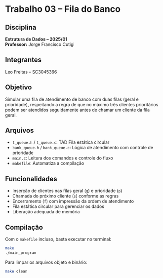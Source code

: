 # Trabalho 03 – Fila do Banco

## Disciplina
**Estrutura de Dados – 2025/01**  
**Professor:** Jorge Francisco Cutigi

## Integrantes
Leo Freitas – SC3045366

## Objetivo
Simular uma fila de atendimento de banco com duas filas (geral e prioridade), respeitando a regra de que no máximo três clientes prioritários podem ser atendidos seguidamente antes de chamar um cliente da fila geral.

## Arquivos
- `t_queue.h` / `t_queue.c`: TAD Fila estática circular
- `bank_queue.h` / `bank_queue.c`: Lógica de atendimento com controle de prioridade
- `main.c`: Leitura dos comandos e controle do fluxo
- `makefile`: Automatiza a compilação

## Funcionalidades
- Inserção de clientes nas filas geral (`g`) e prioridade (`p`)
- Chamada do próximo cliente (`s`) conforme as regras
- Encerramento (`f`) com impressão da ordem de atendimento
- Fila estática circular para gerenciar os dados
- Liberação adequada de memória

## Compilação
Com o `makefile` incluso, basta executar no terminal:

```bash
make
./main_program
```

Para limpar os arquivos objeto e binário:
```bash
make clean
```